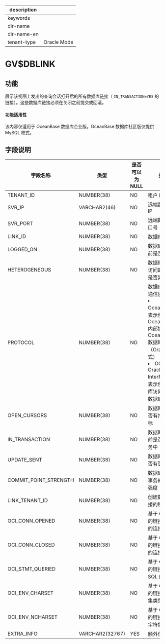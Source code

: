 |description||
|---|---|
|keywords||
|dir-name||
|dir-name-en||
|tenant-type|Oracle Mode|

GV$DBLINK 
==============================

功能 
-----------------------

展示该视图上发出的查询会话打开后的所有数据库链接（ `IN_TRANSACTION=YES` 的链接）。这些数据库链接必须在关闭之前提交或回滚。

  <main id="notice" >
    <h4>功能适用性</h4>
    <p>该内容仅适用于 OceanBase 数据库企业版。OceanBase 数据库社区版仅提供 MySQL 模式。</p>
  </main>

字段说明 
-------------------------



|       **字段名称**        |     **类型**      | **是否可以为 NULL** |             **描述**             |
|-----------------------|-----------------|----------------|--------------------------------|
| TENANT_ID             | NUMBER(38)      | NO             | 租户 ID                          |
| SVR_IP                | VARCHAR2(46)    | NO             | 远端数据库的 IP                      |
| SVR_PORT              | NUMBER(38)      | NO             | 远端数据库端口号                       |
| LINK_ID               | NUMBER(38)      | NO             | 数据库链接 ID                       |
| LOGGED_ON             | NUMBER(38)      | NO             | 数据库链接当前是否登录                    |
| HETEROGENEOUS         | NUMBER(38)      | NO             | 数据库链接所访问的数据库是否异构               |
| PROTOCOL              | NUMBER(38)      | NO             | 数据库链接的通信协议：<li>OceanBase：表示使用 OceanBase 内部协议访问 OceanBase   数据库（Oracle 模式）<li>OCI ( Oracle Call Interface )：表示使用 OCI 库访问 Oracle 数据库 |
| OPEN_CURSORS          | NUMBER(38)      | NO             | 数据库链接是否有打开的游标                  |
| IN_TRANSACTION        | NUMBER(38)      | NO             | 数据库链接当前是否处于事务中                 |
| UPDATE_SENT           | NUMBER(38)      | NO             | 数据库链接是否有更新                     |
| COMMIT_POINT_STRENGTH | NUMBER(38)      | NO             | 数据库链接上事务的提交点强度                 |
| LINK_TENANT_ID        | NUMBER(38)      | NO             | 创建数据库链接的租户 ID                  |
| OCI_CONN_OPENED       | NUMBER(38)      | NO             | 基于 OCI 协议的链接已打开的连接个数           |
| OCI_CONN_CLOSED       | NUMBER(38)      | NO             | 基于 OCI 协议的链接已关闭的连接个数           |
| OCI_STMT_QUERIED      | NUMBER(38)      | NO             | 基于 OCI 协议的链接查询 SQL 的次数         |
| OCI_ENV_CHARSET       | NUMBER(38)      | NO             | 基于 OCI 协议的链接的字符集类型             |
| OCI_ENV_NCHARSET      | NUMBER(38)      | NO             | 基于 OCI 协议的链接的国家字符集类型           |
| EXTRA_INFO            | VARCHAR2(32767) | YES            | 额外信息                           |


